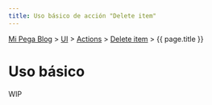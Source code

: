 ```yaml
---
title: Uso básico de acción "Delete item"
---
```


[Mi Pega Blog](https://github.com/dfrankmv/mipegablog) > [UI](https://github.com/dfrankmv/mipegablog/ui) > [Actions](https://www.google.com) > [Delete item](https://www.google.com) > {{ page.title }}

# Uso básico

WIP
